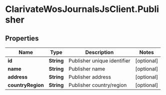 # ClarivateWosJournalsJsClient.Publisher

## Properties

Name | Type | Description | Notes
------------ | ------------- | ------------- | -------------
**id** | **String** | Publisher unique identifier | [optional] 
**name** | **String** | Publisher name | [optional] 
**address** | **String** | Publisher address | [optional] 
**countryRegion** | **String** | Publisher country/region | [optional] 


